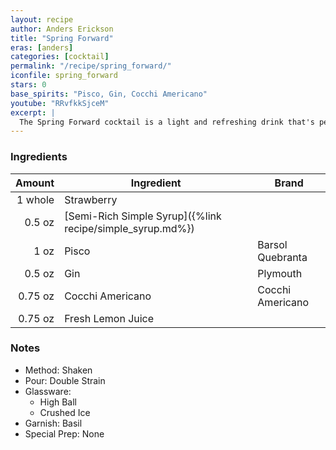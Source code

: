 ```yaml
---
layout: recipe
author: Anders Erickson
title: "Spring Forward"
eras: [anders]
categories: [cocktail]
permalink: "/recipe/spring_forward/"
iconfile: spring_forward
stars: 0
base_spirits: "Pisco, Gin, Cocchi Americano"
youtube: "RRvfkkSjceM"
excerpt: |
  The Spring Forward cocktail is a light and refreshing drink that's perfect for the warmer months.
---
```


### Ingredients

|  Amount | Ingredient                                                | Brand            |
| ------: | --------------------------------------------------------- | ---------------- |
| 1 whole | Strawberry                                                |
|  0.5 oz | [Semi-Rich Simple Syrup]({%link recipe/simple_syrup.md%}) |
|    1 oz | Pisco                                                     | Barsol Quebranta |
|  0.5 oz | Gin                                                       | Plymouth         |
| 0.75 oz | Cocchi Americano                                          | Cocchi Americano |
| 0.75 oz | Fresh Lemon Juice                                         |

### Notes

- Method: Shaken
- Pour: Double Strain
- Glassware:
  - High Ball
  - Crushed Ice
- Garnish: Basil
- Special Prep: None
